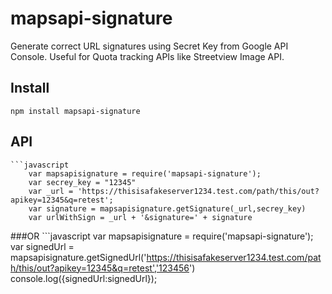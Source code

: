 mapsapi-signature
====================

Generate correct URL signatures using Secret Key from Google API Console.
Useful for Quota tracking APIs like Streetview Image API.


## Install
    npm install mapsapi-signature

## API
	```javascript
	    var mapsapisignature = require('mapsapi-signature');
	    var secrey_key = "12345"
	    var _url = 'https://thisisafakeserver1234.test.com/path/this/out?apikey=12345&q=retest';
		var signature = mapsapisignature.getSignature(_url,secrey_key)
		var urlWithSign = _url + '&signature=' + signature

###OR
	```javascript
	    var mapsapisignature = require('mapsapi-signature');
		var signedUrl = mapsapisignature.getSignedUrl('https://thisisafakeserver1234.test.com/path/this/out?apikey=12345&q=retest','123456')
		console.log({signedUrl:signedUrl});

